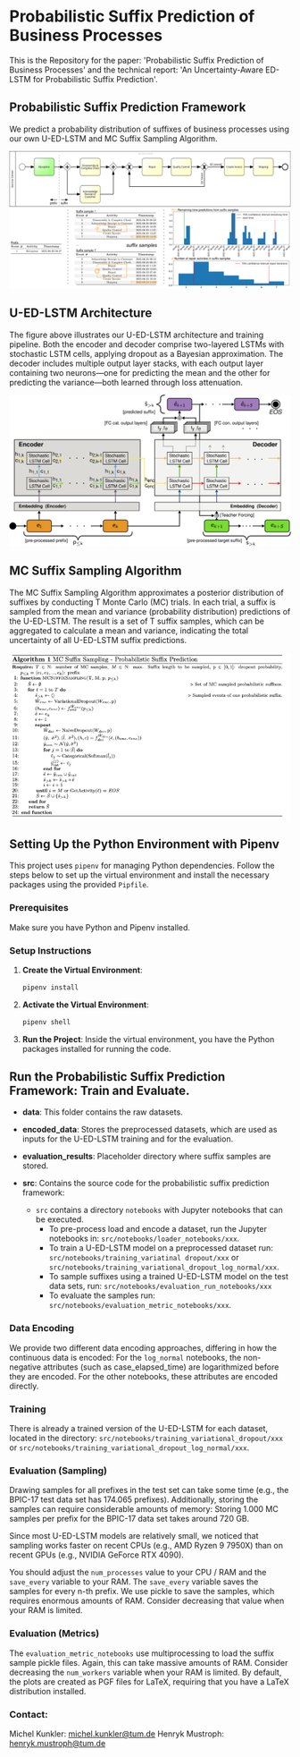 # Probabilistic Suffix Prediction of Business Processes

This is the Repository for the paper: 'Probabilistic Suffix Prediction of Business Processes' and the technical report: 'An Uncertainty-Aware ED-LSTM for Probabilistic Suffix Prediction'.

## Probabilistic Suffix Prediction Framework
We predict a probability distribution of suffixes of business processes using our own U-ED-LSTM and MC Suffix Sampling Algorithm.

![Example Image](./img/example.png)

## U-ED-LSTM Architecture

The figure above illustrates our U-ED-LSTM architecture and training pipeline. Both the encoder and decoder comprise two-layered LSTMs with stochastic LSTM cells, applying dropout as a Bayesian approximation. The decoder includes multiple output layer stacks, with each output layer containing two neurons—one for predicting the mean and the other for predicting the variance—both learned through loss attenuation.

![Exemplary U-ED-LSTM model and training pipeline](./img/U-ED-LSTM-Architecture.png)

## MC Suffix Sampling Algorithm
The MC Suffix Sampling Algorithm approximates a posterior distribution of suffixes by conducting T Monte Carlo (MC) trials. In each trial, a suffix is sampled from the mean and variance (probability distribution) predictions of the U-ED-LSTM. The result is a set of T suffix samples, which can be aggregated to calculate a mean and variance, indicating the total uncertainty of all U-ED-LSTM suffix predictions.

![MC Suffxi Sampling Algorithm](./img/MC-Suffix-Sampling-Algorithm.png)

## Setting Up the Python Environment with Pipenv

This project uses `pipenv` for managing Python dependencies. Follow the steps below to set up the virtual environment and install the necessary packages using the provided `Pipfile`.

### Prerequisites
Make sure you have Python and Pipenv installed.

### Setup Instructions

1. **Create the Virtual Environment**:
    
    ```bash
    pipenv install
    ```

2. **Activate the Virtual Environment**:
    
    ```bash
    pipenv shell
    ```

3. **Run the Project**: Inside the virtual environment, you have the Python packages installed for running the code.


## Run the Probabilistic Suffix Prediction Framework: Train and Evaluate.

- **data**: This folder contains the raw datasets.

- **encoded_data**: Stores the preprocessed datasets, which are used as inputs for the U-ED-LSTM training and for the evaluation.

- **evaluation_results**: Placeholder directory where suffix samples are stored.

- **src**: Contains the source code for the probabilistic suffix prediction framework:
    - ``src`` contains a directory ``notebooks`` with Jupyter notebooks that can be executed.
        - To pre-process load and encode a dataset, run the Jupyter notebooks in: ``src/notebooks/loader_notebooks/xxx``.
        - To train a U-ED-LSTM model on a preprocessed dataset run: ``src/notebooks/training_variatinal dropout/xxx`` or ``src/notebooks/training_variational_dropout_log_normal/xxx``.
        - To sample suffixes using a trained U-ED-LSTM model on the test data sets, run: ``src/notebooks/evaluation_run_notebooks/xxx``
        - To evaluate the samples run: ``src/notebooks/evaluation_metric_notebooks/xxx``.
     
### Data Encoding

We provide two different data encoding approaches, differing in how the continuous data is encoded:
For the ``log_normal`` notebooks, the non-negative attributes (such as case_elapsed_time) are logarithmized before they are encoded.
For the other notebooks, these attributes are encoded directly.

### Training

There is already a trained version of the U-ED-LSTM for each dataset, located in the directory: ``src/notebooks/training_variational_dropout/xxx`` or ``src/notebooks/training_variational_dropout_log_normal/xxx``.

### Evaluation (Sampling)

Drawing samples for all prefixes in the test set can take some time (e.g., the BPIC-17 test data set has 174.065 prefixes).
Additionally, storing the samples can require considerable amounts of memory: Storing 1.000 MC samples per prefix for the BPIC-17 data set takes around 720 GB.

Since most U-ED-LSTM models are relatively small, we noticed that sampling works faster on recent CPUs (e.g., AMD Ryzen 9 7950X) than on recent GPUs (e.g., NVIDIA GeForce RTX 4090).

You should adjust the ``num_processes`` value to your CPU / RAM and the ``save_every`` variable to your RAM.
The ``save_every`` variable saves the samples for every n-th prefix. We use pickle to save the samples, which requires enormous amounts of RAM. Consider decreasing that value when your RAM is limited.

### Evaluation (Metrics)

The ``evaluation_metric_notebooks`` use multiprocessing to load the suffix sample pickle files. Again, this can take massive amounts of RAM. Consider decreasing the ``num_workers`` variable when your RAM is limited.
By default, the plots are created as PGF files for LaTeX, requiring that you have a LaTeX distribution installed.

### Contact:
Michel Kunkler: michel.kunkler@tum.de
Henryk Mustroph: henryk.mustroph@tum.de